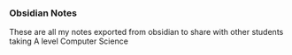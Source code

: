 ### Obsidian Notes
These are all my notes exported from obsidian to share with other students taking A level Computer Science

